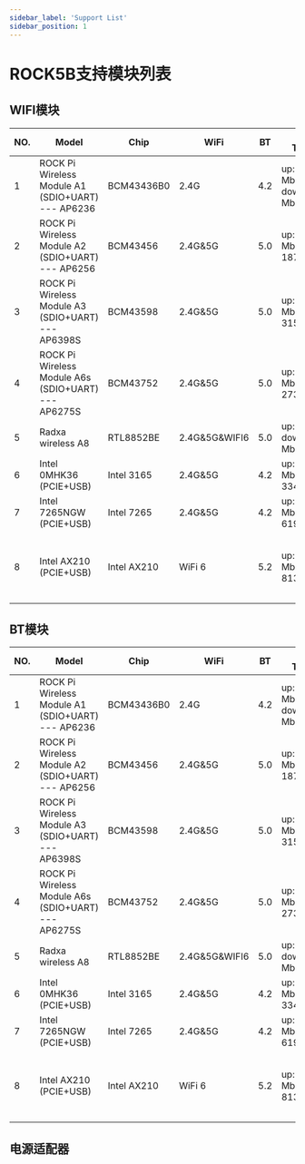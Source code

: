 ```yaml
---
sidebar_label: 'Support List'
sidebar_position: 1
---
```


# ROCK5B支持模块列表

## WIFI模块

| NO. | Model                                               | Chip        | WiFi          | BT  | WIFI Throughput                       | Remark                                               |
|-----|-----------------------------------------------------|-------------|---------------|-----|---------------------------------------|------------------------------------------------------|
| 1   | ROCK Pi Wireless Module A1 (SDIO+UART) --- AP6236   | BCM43436B0  | 2.4G          | 4.2 | up:23.5 Mbits/sec down:40.4 Mbits/sec |                                                      |
| 2   | ROCK Pi Wireless Module A2 (SDIO+UART) --- AP6256   | BCM43456    | 2.4G&5G       | 5.0 | up:196 Mbits/sec down: 187 Mbits/sec  |                                                      |
| 3   | ROCK Pi Wireless Module A3 (SDIO+UART) --- AP6398S  | BCM43598    | 2.4G&5G       | 5.0 | up:336 Mbits/sec down: 315 Mbits/sec  |                                                      |
| 4   | ROCK Pi Wireless Module A6s (SDIO+UART) --- AP6275S | BCM43752    | 2.4G&5G       | 5.0 | up:234 Mbits/sec down: 273 Mbits/sec  |                                                      |
| 5   | Radxa wireless A8                                   | RTL8852BE   | 2.4G&5G&WIFI6 | 5.0 | up:600Mbits/sec down:900 Mbits/sec    |                                                      |
| 6   | Intel 0MHK36 (PCIE+USB)                             | Intel 3165  | 2.4G&5G       | 4.2 | up:283 Mbits/sec down: 334 Mbits/sec  |                                                      |
| 7   | Intel 7265NGW (PCIE+USB)                            | Intel 7265  | 2.4G&5G       | 4.2 | up:363 Mbits/sec down: 619 Mbits/sec  |                                                      |
| 8   | Intel AX210 (PCIE+USB)                              | Intel AX210 | WiFi 6        | 5.2 | up: 859 Mbits/sec down: 813 Mbits/sec | Only WIFI is supported currently, BT is not working  |


## BT模块

| NO. | Model                                               | Chip        | WiFi          | BT  | WIFI Throughput                       | Remark                                               |
|-----|-----------------------------------------------------|-------------|---------------|-----|---------------------------------------|------------------------------------------------------|
| 1   | ROCK Pi Wireless Module A1 (SDIO+UART) --- AP6236   | BCM43436B0  | 2.4G          | 4.2 | up:23.5 Mbits/sec down:40.4 Mbits/sec |                                                      |
| 2   | ROCK Pi Wireless Module A2 (SDIO+UART) --- AP6256   | BCM43456    | 2.4G&5G       | 5.0 | up:196 Mbits/sec down: 187 Mbits/sec  |                                                      |
| 3   | ROCK Pi Wireless Module A3 (SDIO+UART) --- AP6398S  | BCM43598    | 2.4G&5G       | 5.0 | up:336 Mbits/sec down: 315 Mbits/sec  |                                                      |
| 4   | ROCK Pi Wireless Module A6s (SDIO+UART) --- AP6275S | BCM43752    | 2.4G&5G       | 5.0 | up:234 Mbits/sec down: 273 Mbits/sec  |                                                      |
| 5   | Radxa wireless A8                                   | RTL8852BE   | 2.4G&5G&WIFI6 | 5.0 | up:600Mbits/sec down:900 Mbits/sec    |                                                      |
| 6   | Intel 0MHK36 (PCIE+USB)                             | Intel 3165  | 2.4G&5G       | 4.2 | up:283 Mbits/sec down: 334 Mbits/sec  |                                                      |
| 7   | Intel 7265NGW (PCIE+USB)                            | Intel 7265  | 2.4G&5G       | 4.2 | up:363 Mbits/sec down: 619 Mbits/sec  |                                                      |
| 8   | Intel AX210 (PCIE+USB)                              | Intel AX210 | WiFi 6        | 5.2 | up: 859 Mbits/sec down: 813 Mbits/sec | Only WIFI is supported currently, BT is not working  |

## 电源适配器
